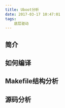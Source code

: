 ```yaml
---
title: Uboot分析
date: 2017-03-17 10:47:01
tags:
	底层驱动
---
```


<!-- more -->
## 简介
## 如何编译
## Makefile结构分析
## 源码分析

